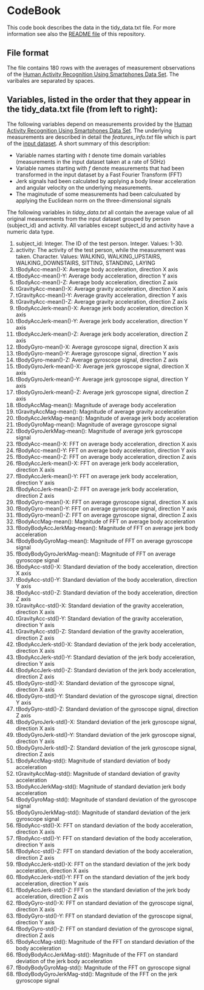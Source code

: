 # CodeBook
This code book describes the data in the tidy_data.txt file. For more information see also the [README file](https://github.com/arne7777777/Coursera_GettingCleaningData/blob/master/README.md) of this repository.

## File format
The file contains 180 rows with the averages of measurement observations of the [Human Activity Recognition Using Smartphones Data Set](http://archive.ics.uci.edu/ml/datasets/Human+Activity+Recognition+Using+Smartphones). The varibales are separated by spaces.

## Variables, listed in the order that they appear in the tidy_data.txt file (from left to right):

The following variables depend on measurements provided by the [Human Activity Recognition Using Smartphones Data Set](http://archive.ics.uci.edu/ml/datasets/Human+Activity+Recognition+Using+Smartphones). The underlying measurements are described in detail the *features_info.txt* file which is part of the [input dataset](https://d396qusza40orc.cloudfront.net/getdata%2Fprojectfiles%2FUCI%20HAR%20Dataset.zip). A short summary of this description:
* Variable names starting with *t* denote time domain variables (measurements in the input dataset taken at a rate of 50Hz)
* Variable names starting with *f* denote measurements that had been transformed in the input dataset by a Fast Fourier Transform (FFT)
* Jerk signals had been calculated by applying a body linear acceleration and angular velocity on the underlying measurements.
* The maginutude of some measurements had been calculuated by applying the Euclidean norm on the three-dimensional signals

The following variables in *tiday_data.txt* all contain the average value of all original measurements from the input dataset grouped by person (subject_id) and activity. All variables except subject_id and activity have a numeric data type.

1. subject_id: Integer. The ID of the test person. Integer. Values: 1-30.
1. activity: The activity of the test person, while the measurement was taken. Character. Values: WALKING, WALKING_UPSTAIRS, WALKING_DOWNSTAIRS, SITTING, STANDING, LAYING
1. tBodyAcc-mean()-X: Average body acceleration, direction X axis
1. tBodyAcc-mean()-Y: Average body acceleration, direction Y axis
1. tBodyAcc-mean()-Z: Average body acceleration, direction Z axis
1. tGravityAcc-mean()-X: Average gravity acceleration, direction X axis
1. tGravityAcc-mean()-Y: Average gravity acceleration, direction Y axis
1. tGravityAcc-mean()-Z: Average gravity acceleration, direction Z axis
1. tBodyAccJerk-mean()-X: Average jerk body acceleration, direction X axis
1. tBodyAccJerk-mean()-Y: Average jerk body acceleration, direction Y axis
1. tBodyAccJerk-mean()-Z: Average jerk body acceleration, direction Z axis
1. tBodyGyro-mean()-X: Average gyroscope signal, direction X axis
1. tBodyGyro-mean()-Y: Average gyroscope signal, direction Y axis
1. tBodyGyro-mean()-Z: Average gyroscope signal, direction Z axis
1. tBodyGyroJerk-mean()-X: Average jerk gyroscope signal, direction X axis
1. tBodyGyroJerk-mean()-Y: Average jerk gyroscope signal, direction Y axis
1. tBodyGyroJerk-mean()-Z: Average jerk gyroscope signal, direction Z axis
1. tBodyAccMag-mean(): Magnitude of average body acceleration
1. tGravityAccMag-mean(): Magnitude of average gravity acceleration
1. tBodyAccJerkMag-mean(): Magnitude of average jerk body acceleration
1. tBodyGyroMag-mean(): Magnitude of average gyroscope signal
1. tBodyGyroJerkMag-mean(): Magnitude of average jerk gyroscope signal
1. fBodyAcc-mean()-X: FFT on average body acceleration, direction X axis
1. fBodyAcc-mean()-Y: FFT on average body acceleration, direction Y axis
1. fBodyAcc-mean()-Z: FFT on average body acceleration, direction Z axis
1. fBodyAccJerk-mean()-X: FFT on average jerk body acceleration, direction X axis
1. fBodyAccJerk-mean()-Y: FFT on average jerk body acceleration, direction Y axis
1. fBodyAccJerk-mean()-Z: FFT on average jerk body acceleration, direction Z axis
1. fBodyGyro-mean()-X: FFT on average gyroscope signal, direction X axis
1. fBodyGyro-mean()-Y: FFT on average gyroscope signal, direction Y axis
1. fBodyGyro-mean()-Z: FFT on average gyroscope signal, direction Z axis
1. fBodyAccMag-mean(): Magnitude of FFT on average body acceleration
1. fBodyBodyAccJerkMag-mean(): Magnitude of FFT on average jerk body acceleration
1. fBodyBodyGyroMag-mean(): Magnitude of FFT on average gyroscope signal
1. fBodyBodyGyroJerkMag-mean(): Magnitude of FFT on average gyroscope signal
1. tBodyAcc-std()-X: Standard deviation of the body acceleration, direction X axis
1. tBodyAcc-std()-Y: Standard deviation of the body acceleration, direction Y axis
1. tBodyAcc-std()-Z: Standard deviation of the body acceleration, direction Z axis
1. tGravityAcc-std()-X: Standard deviation of the gravity acceleration, direction X axis
1. tGravityAcc-std()-Y: Standard deviation of the gravity acceleration, direction Y axis
1. tGravityAcc-std()-Z: Standard deviation of the gravity acceleration, direction Z axis
1. tBodyAccJerk-std()-X: Standard deviation of the jerk body acceleration, direction X axis
1. tBodyAccJerk-std()-Y: Standard deviation of the jerk body acceleration, direction Y axis
1. tBodyAccJerk-std()-Z: Standard deviation of the jerk body acceleration, direction Z axis
1. tBodyGyro-std()-X: Standard deviation of the gyroscope signal, direction X axis
1. tBodyGyro-std()-Y: Standard deviation of the gyroscope signal, direction Y axis
1. tBodyGyro-std()-Z: Standard deviation of the gyroscope signal, direction Z axis
1. tBodyGyroJerk-std()-X: Standard deviation of the jerk gyroscope signal, direction X axis
1. tBodyGyroJerk-std()-Y: Standard deviation of the jerk gyroscope signal, direction Y axis
1. tBodyGyroJerk-std()-Z: Standard deviation of the jerk gyroscope signal, direction Z axis
1. tBodyAccMag-std(): Magnitude of standard deviation of body acceleration
1. tGravityAccMag-std(): Magnitude of standard deviation of gravity acceleration
1. tBodyAccJerkMag-std(): Magnitude of standard deviation jerk body acceleration
1. tBodyGyroMag-std(): Magnitude of standard deviation of the gyroscope signal
1. tBodyGyroJerkMag-std(): Magnitude of  standard deviation of the jerk gyroscope signal
1. fBodyAcc-std()-X: FFT on standard deviation of the body acceleration, direction X axis
1. fBodyAcc-std()-Y: FFT on standard deviation of the body acceleration, direction Y axis
1. fBodyAcc-std()-Z: FFT on standard deviation of the body acceleration, direction Z axis
1. fBodyAccJerk-std()-X: FFT on the standard deviation of the jerk body acceleration, direction X axis
1. fBodyAccJerk-std()-Y: FFT on the standard deviation of the jerk body acceleration, direction Y axis
1. fBodyAccJerk-std()-Z: FFT on the standard deviation of the jerk body acceleration, direction Z axis
1. fBodyGyro-std()-X: FFT on standard deviation of the gyroscope signal, direction X axis
1. fBodyGyro-std()-Y: FFT on standard deviation of the gyroscope signal, direction Y axis
1. fBodyGyro-std()-Z: FFT on standard deviation of the gyroscope signal, direction Z axis
1. fBodyAccMag-std(): Magnitude of the FFT on standard deviation of the body acceleration
1. fBodyBodyAccJerkMag-std(): Magnitude of the FFT on standard deviation of the jerk body acceleration
1. fBodyBodyGyroMag-std(): Magnitude of the FFT on gyroscope signal
1. fBodyBodyGyroJerkMag-std(): Magnitude of the FFT on the jerk gyroscope signal
